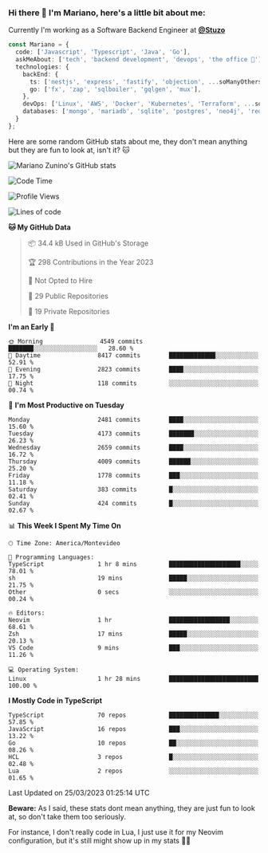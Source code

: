 ### Hi there 👋 I'm Mariano, here's a little bit about me:

Currently I'm working as a Software Backend Engineer at [**@Stuzo**](https://www.stuzo.com/)

```ts
const Mariano = {
  code: ['Javascript', 'Typescript', 'Java', 'Go'],
  askMeAbout: ['tech', 'backend development', 'devops', 'the office 💼'],
  technologies: {
    backEnd: {
      ts: ['nestjs', 'express', 'fastify', 'objection', ...soManyOthersFrameworks],
      go: ['fx', 'zap', 'sqlboiler', 'gqlgen', 'mux'],
    },
    devOps: ['Linux', 'AWS', 'Docker', 'Kubernetes', 'Terraform', ...soManyOthersTools],
    databases: ['mongo', 'mariadb', 'sqlite', 'postgres', 'neo4j', 'redis'],
  }
};
```

Here are some random GitHub stats about me, they don't mean anything but they are fun to look at, isn't it? 🐱

![Mariano Zunino's GitHub stats](https://github-readme-stats.vercel.app/api?username=marianozunino&count_private=true&show_icons=true&theme=radical)

<!--START_SECTION:waka-->
![Code Time](http://img.shields.io/badge/Code%20Time-650%20hrs%2034%20mins-blue)

![Profile Views](http://img.shields.io/badge/Profile%20Views-0-blue)

![Lines of code](https://img.shields.io/badge/From%20Hello%20World%20I%27ve%20Written-7.3%20million%20lines%20of%20code-blue)

**🐱 My GitHub Data** 

> 📦 34.4 kB Used in GitHub's Storage 
 > 
> 🏆 298 Contributions in the Year 2023
 > 
> 🚫 Not Opted to Hire
 > 
> 📜 29 Public Repositories 
 > 
> 🔑 19 Private Repositories 
 > 
**I'm an Early 🐤** 

```text
🌞 Morning                4549 commits        ███████░░░░░░░░░░░░░░░░░░   28.60 % 
🌆 Daytime                8417 commits        █████████████░░░░░░░░░░░░   52.91 % 
🌃 Evening                2823 commits        ████░░░░░░░░░░░░░░░░░░░░░   17.75 % 
🌙 Night                  118 commits         ░░░░░░░░░░░░░░░░░░░░░░░░░   00.74 % 
```
📅 **I'm Most Productive on Tuesday** 

```text
Monday                   2481 commits        ████░░░░░░░░░░░░░░░░░░░░░   15.60 % 
Tuesday                  4173 commits        ███████░░░░░░░░░░░░░░░░░░   26.23 % 
Wednesday                2659 commits        ████░░░░░░░░░░░░░░░░░░░░░   16.72 % 
Thursday                 4009 commits        ██████░░░░░░░░░░░░░░░░░░░   25.20 % 
Friday                   1778 commits        ███░░░░░░░░░░░░░░░░░░░░░░   11.18 % 
Saturday                 383 commits         █░░░░░░░░░░░░░░░░░░░░░░░░   02.41 % 
Sunday                   424 commits         █░░░░░░░░░░░░░░░░░░░░░░░░   02.67 % 
```


📊 **This Week I Spent My Time On** 

```text
🕑︎ Time Zone: America/Montevideo

💬 Programming Languages: 
TypeScript               1 hr 8 mins         ████████████████████░░░░░   78.01 % 
sh                       19 mins             █████░░░░░░░░░░░░░░░░░░░░   21.75 % 
Other                    0 secs              ░░░░░░░░░░░░░░░░░░░░░░░░░   00.24 % 

🔥 Editors: 
Neovim                   1 hr                █████████████████░░░░░░░░   68.61 % 
Zsh                      17 mins             █████░░░░░░░░░░░░░░░░░░░░   20.13 % 
VS Code                  9 mins              ███░░░░░░░░░░░░░░░░░░░░░░   11.26 % 

💻 Operating System: 
Linux                    1 hr 28 mins        █████████████████████████   100.00 % 
```

**I Mostly Code in TypeScript** 

```text
TypeScript               70 repos            ██████████████░░░░░░░░░░░   57.85 % 
JavaScript               16 repos            ███░░░░░░░░░░░░░░░░░░░░░░   13.22 % 
Go                       10 repos            ██░░░░░░░░░░░░░░░░░░░░░░░   08.26 % 
HCL                      3 repos             █░░░░░░░░░░░░░░░░░░░░░░░░   02.48 % 
Lua                      2 repos             ░░░░░░░░░░░░░░░░░░░░░░░░░   01.65 % 
```




 Last Updated on 25/03/2023 01:25:14 UTC
<!--END_SECTION:waka-->

**Beware:** As I said, these stats dont mean anything, they are just fun to look at, so don't take them too seriously.

For instance, I don't really code in Lua, I just use it for my Neovim configuration, but it's still might show up in my stats 🤷‍♂️

